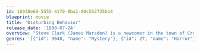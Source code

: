 ```yaml
---
id: 18938e60-5555-4170-8ba1-80c562735bb4
blueprint: movie
title: 'Disturbing Behavior'
release_date: '1998-07-24'
overview: "Steve Clark (James Marsden) is a newcomer in the town of Cradle Bay, and he quickly realizes that there's something odd about his high school classmates. The clique known as the \"Blue Ribbons\" are the eerie embodiment of academic excellence and clean living. But, like the rest of the town, they're a little too perfect. When Steve's rebellious friend Gavin (Nick Stahl) mysteriously joins their ranks, Steve searches for the truth with fellow misfit Rachel (Katie Holmes)."
genres: '[{"id": 9648, "name": "Mystery"}, {"id": 27, "name": "Horror"}, {"id": 878, "name": "Science Fiction"}]'
---
```


